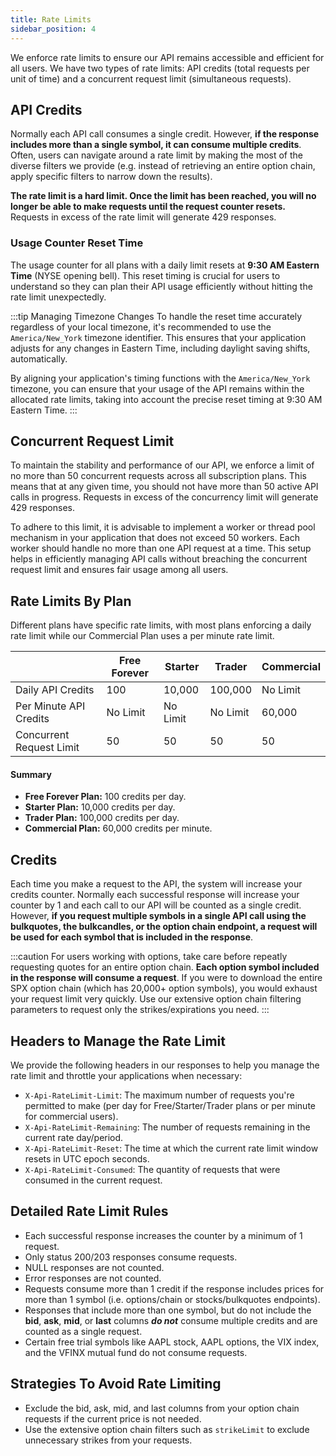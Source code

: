 ```yaml
---
title: Rate Limits
sidebar_position: 4
---
```


We enforce rate limits to ensure our API remains accessible and efficient for all users. We have two types of rate limits: API credits (total requests per unit of time) and a concurrent request limit (simultaneous requests).

## API Credits

Normally each API call consumes a single credit. However, **if the response includes more than a single symbol, it can consume multiple credits**. Often, users can navigate around a rate limit by making the most of the diverse filters we provide (e.g. instead of retrieving an entire option chain, apply specific filters to narrow down the results).

**The rate limit is a hard limit. Once the limit has been reached, you will no longer be able to make requests until the request counter resets.** Requests in excess of the rate limit will generate 429 responses.

### Usage Counter Reset Time

The usage counter for all plans with a daily limit resets at **9:30 AM Eastern Time** (NYSE opening bell). This reset timing is crucial for users to understand so they can plan their API usage efficiently without hitting the rate limit unexpectedly.

:::tip Managing Timezone Changes
To handle the reset time accurately regardless of your local timezone, it's recommended to use the `America/New_York` timezone identifier. This ensures that your application adjusts for any changes in Eastern Time, including daylight saving shifts, automatically.

By aligning your application's timing functions with the `America/New_York` timezone, you can ensure that your usage of the API remains within the allocated rate limits, taking into account the precise reset timing at 9:30 AM Eastern Time.
:::

## Concurrent Request Limit

To maintain the stability and performance of our API, we enforce a limit of no more than 50 concurrent requests across all subscription plans. This means that at any given time, you should not have more than 50 active API calls in progress. Requests in excess of the concurrency limit will generate 429 responses.

To adhere to this limit, it is advisable to implement a worker or thread pool mechanism in your application that does not exceed 50 workers. Each worker should handle no more than one API request at a time. This setup helps in efficiently managing API calls without breaching the concurrent request limit and ensures fair usage among all users.

## Rate Limits By Plan
Different plans have specific rate limits, with most plans enforcing a daily rate limit while our Commercial Plan uses a per minute rate limit.

|                          | Free Forever | Starter   | Trader    | Commercial       |
|--------------------------|--------------|-----------|-----------|------------------|
| Daily API Credits        | 100          | 10,000    | 100,000   | No Limit         |
| Per Minute API Credits   | No Limit     | No Limit  | No Limit  | 60,000           |
| Concurrent Request Limit | 50           | 50        | 50        | 50               |


#### Summary

- **Free Forever Plan:** 100 credits per day.
- **Starter Plan:** 10,000 credits per day.
- **Trader Plan:** 100,000 credits per day.
- **Commercial Plan:** 60,000 credits per minute.

## Credits
Each time you make a request to the API, the system will increase your credits counter. Normally each successful response will increase your counter by 1 and each call to our API will be counted as a single credit. However, **if you request multiple symbols in a single API call using the bulkquotes, the bulkcandles, or the option chain endpoint, a request will be used for each symbol that is included in the response**.

:::caution 
For users working with options, take care before repeatly requesting quotes for an entire option chain. **Each option symbol included in the response will consume a request**. If you were to download the entire SPX option chain (which has 20,000+ option symbols), you would exhaust your request limit very quickly. Use our extensive option chain filtering parameters to request only the strikes/expirations you need. 
:::

## Headers to Manage the Rate Limit
We provide the following headers in our responses to help you manage the rate limit and throttle your applications when necessary:

- `X-Api-RateLimit-Limit`: The maximum number of requests you're permitted to make (per day for Free/Starter/Trader plans or per minute for commercial users).
- `X-Api-RateLimit-Remaining`: The number of requests remaining in the current rate day/period.
- `X-Api-RateLimit-Reset`: The time at which the current rate limit window resets in UTC epoch seconds.
- `X-Api-RateLimit-Consumed`: The quantity of requests that were consumed in the current request.

## Detailed Rate Limit Rules
- Each successful response increases the counter by a minimum of 1 request.
- Only status 200/203 responses consume requests.
- NULL responses are not counted.
- Error responses are not counted.
- Requests consume more than 1 credit if the response includes prices for more than 1 symbol (i.e. options/chain or stocks/bulkquotes endpoints).
- Responses that include more than one symbol, but do not include the **bid**, **ask**, **mid**, or **last** columns _**do not**_ consume multiple credits and are counted as a single request.
- Certain free trial symbols like AAPL stock, AAPL options, the VIX index, and the VFINX mutual fund do not consume requests.

## Strategies To Avoid Rate Limiting
- Exclude the bid, ask, mid, and last columns from your option chain requests if the current price is not needed.
- Use the extensive option chain filters such as `strikeLimit` to exclude unnecessary strikes from your requests.
